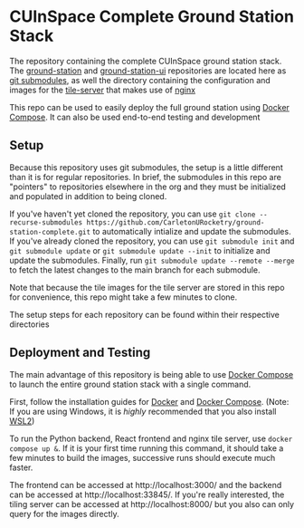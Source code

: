 # CUInSpace Complete Ground Station Stack
The repository containing the complete CUInSpace ground station stack. The [ground-station](https://github.com/CarletonURocketry/ground-station) and [ground-station-ui](https://github.com/CarletonURocketry/ground-station-ui) repositories are located here as [git submodules](https://git-scm.com/book/en/v2/Git-Tools-Submodules), as well the directory containing the configuration and images for the [tile-server](https://github.com/CarletonURocketry/ground-station-complete/tree/main/tile-server) that makes use of [nginx](https://nginx.org/en/)

This repo can be used to easily deploy the full ground station using [Docker Compose](https://docs.docker.com/compose/). It can also be used end-to-end testing and development

## Setup
Because this repository uses git submodules, the setup is a little different than it is for regular repositories. In brief, the submodules in this repo are "pointers" to repositories elsewhere in the org and they must be initialized and populated in addition to being cloned. 

If you've haven't yet cloned the repository, you can use `git clone --recurse-submodules https://github.com/CarletonURocketry/ground-station-complete.git` to automatically intialize and update the submodules. If you've already cloned the repository, you can use `git submodule init` and `git submodule update` or `git submodule update --init` to initialize and update the submodules. Finally, run `git submodule update --remote --merge` to fetch the latest changes to the main branch for each submodule. 

Note that because the tile images for the tile server are stored in this repo for convenience, this repo might take a few minutes to clone.

The setup steps for each repository can be found within their respective directories

## Deployment and Testing
The main advantage of this repository is being able to use [Docker Compose](https://docs.docker.com/compose/) to launch the entire ground station stack with a single command.

First, follow the installation guides for [Docker](https://docs.docker.com/get-docker/) and [Docker Compose](https://docs.docker.com/compose/). (Note: If you are using Windows, it is *highly* recommended that you also install [WSL2](https://learn.microsoft.com/en-us/windows/wsl/install))

To run the Python backend, React frontend and nginx tile server, use `docker compose up &`. If it is your first time running this command, it should take a few minutes to build the images, successive runs should execute much faster.

The frontend can be accessed at http://localhost:3000/ and the backend can be accessed at http://localhost:33845/. If you're really interested, the tiling server can be accessed at http://localhost:8000/ but you also can only query for the images directly.
